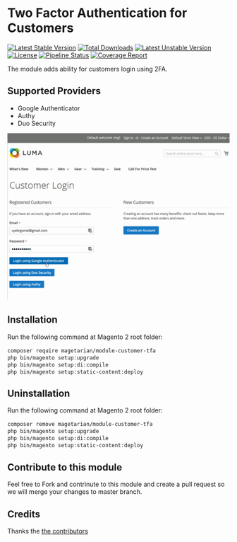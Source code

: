 # Two Factor Authentication for Customers
[![Latest Stable Version](https://poser.pugx.org/magetarian/module-customer-tfa/v/stable)](https://packagist.org/packages/magetarian/module-customer-tfa)
[![Total Downloads](https://poser.pugx.org/magetarian/module-customer-tfa/downloads)](https://packagist.org/packages/magetarian/module-customer-tfa)
[![Latest Unstable Version](https://poser.pugx.org/magetarian/module-customer-tfa/v/unstable)](https://packagist.org/packages/magetarian/module-customer-tfa)
[![License](https://poser.pugx.org/magetarian/module-customer-tfa/license)](https://packagist.org/packages/magetarian/module-customer-tfa)
[![Pipeline Status](https://gitlab.com/magetarian/customerTwoFactorAuth/badges/master/pipeline.svg)](https://gitlab.com/magetarian/customerTwoFactorAuth/-/commits/master)
[![Coverage Report](https://gitlab.com/magetarian/customerTwoFactorAuth/badges/master/coverage.svg)](https://gitlab.com/magetarian/customerTwoFactorAuth/-/commits/master)

The module adds ability for customers login using 2FA.

## Supported Providers
- Google Authenticator 
- Authy
- Duo Security

![](https://github.com/sashas777/assets/raw/master/tfa.gif)

## Installation

Run the following command at Magento 2 root folder:

```
composer require magetarian/module-customer-tfa
php bin/magento setup:upgrade
php bin/magento setup:di:compile
php bin/magento setup:static-content:deploy
```

## Uninstallation

Run the following command at Magento 2 root folder:

```
composer remove magetarian/module-customer-tfa
php bin/magento setup:upgrade
php bin/magento setup:di:compile
php bin/magento setup:static-content:deploy
```

## Contribute to this module
 Feel free to Fork and contrinute to this module and create a pull request so we will merge your changes to master branch.

## Credits
Thanks the [the contributors](https://github.com/magetarian/customerTwoFactorAuth/graphs/contributors)
